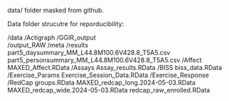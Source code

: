 data/ folder masked from github. 

Data folder strucutre for reporducibility: 

  /data
    /Actigraph
      /GGIR_output   
        /output_RAW
          /meta
          /results
            part5_daysummary_MM_L44.8M100.6V428.8_T5A5.csv
            part5_personsummary_MM_L44.8M100.6V428.8_T5A5.csv
    /Affect
      MAXED_Affect.RData
    /Assays
      Assay_results.RData
    /BISS
      biss_data.RData
    /Exercise_Params
      Exercise_Session_Data.RData
    /Exercise_Response
    /RedCap
      groups.RData
      MAXED_redcap_long.2024-05-03.RData
      MAXED_redcap_wide.2024-05-03.RData
      redcap_raw_enrolled.RData
    
